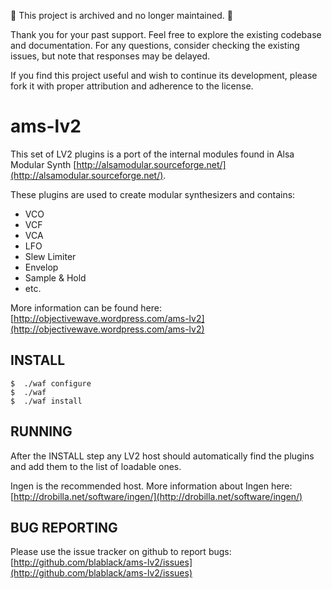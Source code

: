 🚨 This project is archived and no longer maintained. 🚨

Thank you for your past support. Feel free to explore the existing codebase and documentation. For any questions, consider checking the existing issues, but note that responses may be delayed.

If you find this project useful and wish to continue its development, please fork it with proper attribution and adherence to the license.

ams-lv2
=======

This set of LV2 plugins is a port of the internal modules found in Alsa Modular Synth [http://alsamodular.sourceforge.net/](http://alsamodular.sourceforge.net/).

These plugins are used to create modular synthesizers and contains:
- VCO
- VCF
- VCA
- LFO
- Slew Limiter
- Envelop
- Sample & Hold
- etc.

More information can be found here:
[http://objectivewave.wordpress.com/ams-lv2](http://objectivewave.wordpress.com/ams-lv2)


INSTALL
-------

	$  ./waf configure
	$  ./waf 
	$  ./waf install


RUNNING
-------

After the INSTALL step any LV2 host should automatically find the plugins and add them to the list of loadable ones.

Ingen is the recommended host.
More information about Ingen here: [http://drobilla.net/software/ingen/](http://drobilla.net/software/ingen/)


BUG REPORTING
-------------
Please use the issue tracker on github to report bugs:
[http://github.com/blablack/ams-lv2/issues](http://github.com/blablack/ams-lv2/issues)



